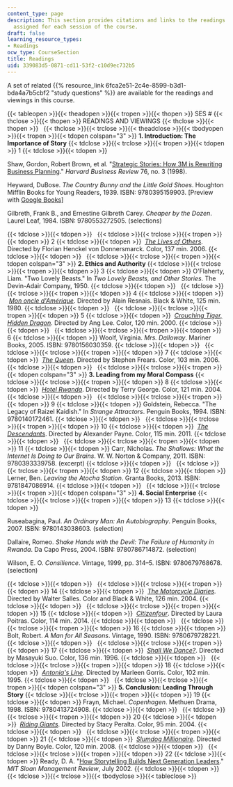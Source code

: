 ```yaml
---
content_type: page
description: This section provides citations and links to the readings and viewings
  assigned for each session of the course.
draft: false
learning_resource_types:
- Readings
ocw_type: CourseSection
title: Readings
uid: 339083d5-0871-cd11-53f2-c10d9ec732b5
---
```

A set of related {{% resource_link 6fca2e51-2c4e-8599-b3d1-bda4a7b5cbf2 "study questions" %}} are available for the readings and viewings in this course. 

{{< tableopen >}}{{< theadopen >}}{{< tropen >}}{{< thopen >}}
SES #
{{< thclose >}}{{< thopen >}}
READINGS AND VIEWINGS
{{< thclose >}}{{< thopen >}}
 
{{< thclose >}}{{< trclose >}}{{< theadclose >}}{{< tbodyopen >}}{{< tropen >}}{{< tdopen colspan="3" >}}
**1\. Introduction: The Importance of Story**
{{< tdclose >}}{{< trclose >}}{{< tropen >}}{{< tdopen >}}
1
{{< tdclose >}}{{< tdopen >}}

Shaw, Gordon, Robert Brown, et al. "[Strategic Stories: How 3M is Rewriting Business Planning](https://hbr.org/1998/05/strategic-stories-how-3m-is-rewriting-business-planning)." *Harvard Business Review* 76, no. 3 (1998).

Heyward, DuBose. *The Country Bunny and the Little Gold Shoes*. Houghton Mifflin Books for Young Readers, 1939. ISBN: 9780395159903. \[Preview with [Google Books](http://books.google.com/books?id=aIc5oGa4ClQC&pg=PAfrontcover)\]

Gilbreth, Frank B., and Ernestine Gilbreth Carey. *Cheaper by the Dozen*. Laurel Leaf, 1984. ISBN: 9780553272505. (selections)

{{< tdclose >}}{{< tdopen >}}
 
{{< tdclose >}}{{< trclose >}}{{< tropen >}}{{< tdopen >}}
2
{{< tdclose >}}{{< tdopen >}}
 [*The Lives of Others*](http://www.imdb.com/title/tt0405094/). Directed by Florian Henckel von Donnersmarck. Color, 137 min. 2006.
{{< tdclose >}}{{< tdopen >}}
 
{{< tdclose >}}{{< trclose >}}{{< tropen >}}{{< tdopen colspan="3" >}}
**2\. Ethics and Authority**
{{< tdclose >}}{{< trclose >}}{{< tropen >}}{{< tdopen >}}
3
{{< tdclose >}}{{< tdopen >}}
O'Flaherty, Liam. "Two Lovely Beasts." In *Two Lovely Beasts, and Other Stories*. The Devin-Adair Company, 1950.
{{< tdclose >}}{{< tdopen >}}
 
{{< tdclose >}}{{< trclose >}}{{< tropen >}}{{< tdopen >}}
4
{{< tdclose >}}{{< tdopen >}}
 [*Mon oncle d'Amérique*](http://www.imdb.com/title/tt0081176/). Directed by Alain Resnais. Black & White, 125 min. 1980.
{{< tdclose >}}{{< tdopen >}}
 
{{< tdclose >}}{{< trclose >}}{{< tropen >}}{{< tdopen >}}
5
{{< tdclose >}}{{< tdopen >}}
 [*Crouching Tiger, Hidden Dragon*](http://www.imdb.com/title/tt0190332/). Directed by Ang Lee. Color, 120 min. 2000.
{{< tdclose >}}{{< tdopen >}}
 
{{< tdclose >}}{{< trclose >}}{{< tropen >}}{{< tdopen >}}
6
{{< tdclose >}}{{< tdopen >}}
Woolf, Virginia. *Mrs. Dalloway*. Mariner Books, 2005. ISBN: 9780156030359.
{{< tdclose >}}{{< tdopen >}}
 
{{< tdclose >}}{{< trclose >}}{{< tropen >}}{{< tdopen >}}
7
{{< tdclose >}}{{< tdopen >}}
 [*The Queen*](http://www.imdb.com/title/tt0436697/). Directed by Stephen Frears. Color, 103 min. 2006.
{{< tdclose >}}{{< tdopen >}}
 
{{< tdclose >}}{{< trclose >}}{{< tropen >}}{{< tdopen colspan="3" >}}
**3\. Leading from my Moral Compass**
{{< tdclose >}}{{< trclose >}}{{< tropen >}}{{< tdopen >}}
8
{{< tdclose >}}{{< tdopen >}}
 [*Hotel Rwanda*](http://www.imdb.com/title/tt0395169/). Directed by Terry George. Color, 121 min. 2004.
{{< tdclose >}}{{< tdopen >}}
 
{{< tdclose >}}{{< trclose >}}{{< tropen >}}{{< tdopen >}}
9
{{< tdclose >}}{{< tdopen >}}
Goldstein, Rebecca. "The Legacy of Raizel Kaidish." In *Strange Attractors*. Penguin Books, 1994. ISBN: 9780140172461.
{{< tdclose >}}{{< tdopen >}}
 
{{< tdclose >}}{{< trclose >}}{{< tropen >}}{{< tdopen >}}
10
{{< tdclose >}}{{< tdopen >}}
 [*The Descendants*](http://www.imdb.com/title/tt1033575/?ref_=fn_al_tt_1). Directed by Alexander Payne. Color, 115 min. 2011.
{{< tdclose >}}{{< tdopen >}}
 
{{< tdclose >}}{{< trclose >}}{{< tropen >}}{{< tdopen >}}
11
{{< tdclose >}}{{< tdopen >}}
Carr, Nicholas. *The Shallows: What the Internet Is Doing to Our Brains*. W. W. Norton & Company, 2011. ISBN: 9780393339758. (excerpt)
{{< tdclose >}}{{< tdopen >}}
 
{{< tdclose >}}{{< trclose >}}{{< tropen >}}{{< tdopen >}}
12
{{< tdclose >}}{{< tdopen >}}
Lerner, Ben. *Leaving the Atocha Station*. Granta Books, 2013. ISBN: 9781847086914.
{{< tdclose >}}{{< tdopen >}}
 
{{< tdclose >}}{{< trclose >}}{{< tropen >}}{{< tdopen colspan="3" >}}
**4\. Social Enterprise**
{{< tdclose >}}{{< trclose >}}{{< tropen >}}{{< tdopen >}}
13
{{< tdclose >}}{{< tdopen >}}

Ruseabagina, Paul. *An Ordinary Man: An Autobiography*. Penguin Books, 2007. ISBN: 9780143038603. (selection)

Dallaire, Romeo. *Shake Hands with the Devil: The Failure of Humanity in Rwanda*. Da Capo Press, 2004. ISBN: 9780786714872. (selection)

Wilson, E. O. *Consilience*. Vintage, 1999, pp. 314–5. ISBN: 9780679768678. (selection)

{{< tdclose >}}{{< tdopen >}}
 
{{< tdclose >}}{{< trclose >}}{{< tropen >}}{{< tdopen >}}
14
{{< tdclose >}}{{< tdopen >}}
 [*The Motorcycle Diaries*](http://www.imdb.com/title/tt0318462/). Directed by Walter Salles. Color and Black & White, 126 min. 2004.
{{< tdclose >}}{{< tdopen >}}
 
{{< tdclose >}}{{< trclose >}}{{< tropen >}}{{< tdopen >}}
15
{{< tdclose >}}{{< tdopen >}}
 [*Citizenfour*](http://www.imdb.com/title/tt4044364/?ref_=fn_al_tt_1). Directed by Laura Poitras. Color, 114 min. 2014.
{{< tdclose >}}{{< tdopen >}}
 
{{< tdclose >}}{{< trclose >}}{{< tropen >}}{{< tdopen >}}
16
{{< tdclose >}}{{< tdopen >}}
Bolt, Robert. *A Man for All Seasons*. Vintage, 1990. ISBN: 9780679728221.
{{< tdclose >}}{{< tdopen >}}
 
{{< tdclose >}}{{< trclose >}}{{< tropen >}}{{< tdopen >}}
17
{{< tdclose >}}{{< tdopen >}}
 [*Shall We Dance?*](http://www.imdb.com/title/tt0117615/). Directed by Masayuki Suo. Color, 136 min. 1996.
{{< tdclose >}}{{< tdopen >}}
 
{{< tdclose >}}{{< trclose >}}{{< tropen >}}{{< tdopen >}}
18
{{< tdclose >}}{{< tdopen >}}
 [*Antonia's Line*](http://www.imdb.com/title/tt0112379/). Directed by Marleen Gorris. Color, 102 min. 1995.
{{< tdclose >}}{{< tdopen >}}
 
{{< tdclose >}}{{< trclose >}}{{< tropen >}}{{< tdopen colspan="3" >}}
**5\. Conclusion: Leading Through Story**
{{< tdclose >}}{{< trclose >}}{{< tropen >}}{{< tdopen >}}
19
{{< tdclose >}}{{< tdopen >}}
Frayn, Michael. *Copenhagen*. Methuen Drama, 1998. ISBN: 9780413724908.
{{< tdclose >}}{{< tdopen >}}
 
{{< tdclose >}}{{< trclose >}}{{< tropen >}}{{< tdopen >}}
20
{{< tdclose >}}{{< tdopen >}}
 [*Riding Giants*](http://www.imdb.com/title/tt0389326/). Directed by Stacy Peralta. Color, 95 min. 2004.
{{< tdclose >}}{{< tdopen >}}
 
{{< tdclose >}}{{< trclose >}}{{< tropen >}}{{< tdopen >}}
21
{{< tdclose >}}{{< tdopen >}}
 [*Slumdog Millionaire*](http://www.imdb.com/title/tt1010048/). Directed by Danny Boyle. Color, 120 min. 2008.
{{< tdclose >}}{{< tdopen >}}
 
{{< tdclose >}}{{< trclose >}}{{< tropen >}}{{< tdopen >}}
22
{{< tdclose >}}{{< tdopen >}}
Ready, D. A. "[How Storytelling Builds Next Generation Leaders](http://sloanreview.mit.edu/article/how-storytelling-builds-nextgeneration-leaders/)." *MIT Sloan Management Review*, July 2002.
{{< tdclose >}}{{< tdopen >}}
 
{{< tdclose >}}{{< trclose >}}{{< tbodyclose >}}{{< tableclose >}}